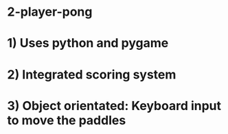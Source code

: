 # 2-player-pong

# 1) Uses python and pygame
# 2) Integrated scoring system
# 3) Object orientated: Keyboard input to move the paddles

